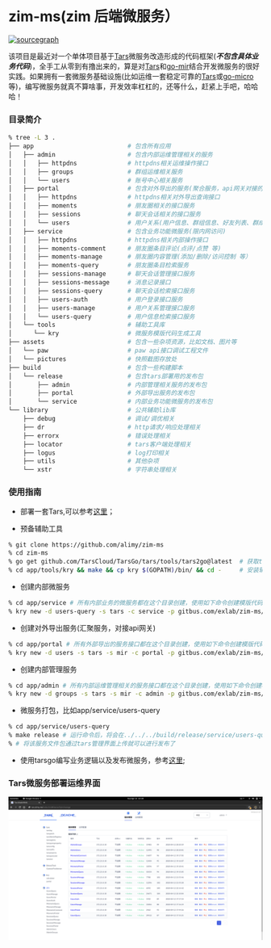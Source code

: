 # zim-ms(zim 后端微服务）
[![sourcegraph](https://img.shields.io/badge/view%20on-Sourcegraph-brightgreen.svg?logo=sourcegraph)](https://sourcegraph.com/github.com/alimy/zim-ms)

该项目是最近对一个单体项目基于[Tars](https://github.com/TarsCloud)微服务改造形成的代码框架(***不包含具体业务代码***)，全手工从零到有撸出来的，算是对[Tars](https://github.com/TarsCloud)和[go-mir](https://github.com/alimy/mir)结合开发微服务的很好实践。如果拥有一套微服务基础设施(比如运维一套稳定可靠的[Tars](https://github.com/TarsCloud)或[go-micro](https://github.com/micro)等)，编写微服务就真不算啥事，开发效率杠杠的，还等什么，赶紧上手吧，哈哈哈！

### 目录简介
```bash
% tree -L 3 .
├── app                          # 包含所有应用 
│   ├── admin                    # 包含内部运维管理相关的服务
│   │   ├── httpdns              # httpdns相关运维操作接口
│   │   ├── groups               # 群组运维相关服务
│   │   └── users                # 账号中心相关服务
│   ├── portal                   # 包含对外导出的服务(聚合服务，api网关对接的服务)
│   │   ├── httpdns              # httpdns相关对外导出查询接口
│   │   ├── moments              # 朋友圈相关的接口服务
│   │   ├── sessions             # 聊天会话相关的接口服务
│   │   └── users                # 用户关系(用户信息、群组信息、好友列表、群成员列表等)相关的接口服务
│   ├── service                  # 包含业务功能微服务(限内网访问)
│   │   ├── httpdns              # httpdns相关内部操作接口
│   │   ├── moments-comment      # 朋友圈条目评论(点评/点赞 等)
│   │   ├── moments-manage       # 朋友圈内容管理(添加/删除/访问控制 等）
│   │   ├── moments-query        # 朋友圈条目检索服务
│   │   ├── sessions-manage      # 聊天会话管理接口服务
│   │   ├── sessions-message     # 消息记录接口
│   │   ├── sessions-query       # 聊天会话检索接口服务
│   │   ├── users-auth           # 用户登录接口服务
│   │   ├── users-manage         # 用户关系管理接口服务
│   │   └── users-query          # 用户信息检索接口服务
│   └── tools                    # 辅助工具库
│      └── kry                   # 微服务模版代码生成工具
├── assets                       # 包含一些杂项资源，比如文档、图片等
│   └── paw                      # paw api接口调试工程文件
│   └── pictures                 # 快照截图存放处
├── build                        # 包含一些构建脚本
│   └── release                  # 包含tars部署用的发布包
│       ├── admin                # 内部管理相关服务的发布包
│       ├── portal               # 外部导出服务的发布包
│       └── service              # 内部业务功能微服务的发布包
└── library                      # 公共辅助lib库
    ├── debug                    # 调试/调优相关
    ├── dr                       # http请求/响应处理相关
    ├── errorx                   # 错误处理相关
    ├── locator                  # tars客户端处理相关
    ├── logus                    # log打印相关
    ├── utils                    # 其他杂项
    └── xstr                     # 字符串处理相关


```

### 使用指南
* 部署一套Tars,可以参考[这里](https://github.com/TarsCloud/TarsDocker)；

* 预备辅助工具
```bash
% git clone https://github.com/alimy/zim-ms
% cd zim-ms
% go get github.com/TarsCloud/TarsGo/tars/tools/tars2go@latest  # 获取tars2go
% cd app/tools/kry && make && cp kry $(GOPATH)/bin/ && cd -     # 安装辅助工具kry
```

* 创建内部微服务
```bash
% cd app/service # 所有内部业务的微服务都在这个目录创建，使用如下命令创建模版代码
% kry new -d users-query -s tars -c service -p gitbus.com/exlab/zim-ms/app/service/users-query -n zim.UsersQuery.QueryObj
```

* 创建对外导出服务(汇聚服务，对接api网关)
```bash
% cd app/portal # 所有外部导出的服务接口都在这个目录创建，使用如下命令创建模版代码
% kry new -d users -s tars -s mir -c portal -p gitbus.com/exlab/zim-ms/app/portal/users -n zim.UsersPortal.PortalObj
```

* 创建内部管理服务
```bash
% cd app/admin # 所有内部运维管理相关的服务接口都在这个目录创建，使用如下命令创建模版代码
% kry new -d groups -s tars -s mir -c admin -p gitbus.com/exlab/zim-ms/app/admin/groups -n zim.AdminGroups.GroupsObj
```

* 微服务打包，比如app/service/users-query
```bash
% cd app/service/users-query
% make release # 运行命令后，将会在../../../build/release/service/users-query生成包文件UsersQuery.tgz
% # 将该服务文件包通过tars管理界面上传就可以进行发布了
```

* 使用tarsgo编写业务逻辑以及发布微服务，参考[这里](https://github.com/TarsCloud/TarsDocs/tree/master/dev/tarsgo);

### Tars微服务部署运维界面
![](assets/pictures/tars-ms-preview.png)
